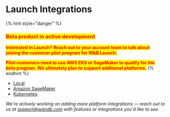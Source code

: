 # Launch Integrations

{% hint style="danger" %}
### <mark style="color:red;">**Beta product in active development**</mark>

<mark style="color:red;">**Interested in Launch? Reach out to your account team to talk about joining the customer pilot program for W\&B Launch.**</mark>

<mark style="color:red;">**Pilot customers need to use AWS EKS or SageMaker to qualify for the beta program. We ultimately plan to support additional platforms.**</mark>
{% endhint %}

* [Local](local.md)
* [Amazon SageMaker](sagemaker.md)
* [Kubernetes](kubernetes.md)

_We're actively working on adding more platform integrations — reach out to us at support@wandb.com with features or integrations you'd like to see._
